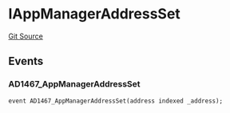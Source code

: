 # IAppManagerAddressSet
[Git Source](https://github.com/thrackle-io/tron/blob/13349942d6b36cb5b881624be044b28167a194cf/src/common/IEvents.sol)


## Events
### AD1467_AppManagerAddressSet

```solidity
event AD1467_AppManagerAddressSet(address indexed _address);
```


